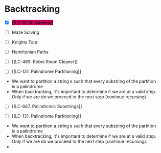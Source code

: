 # Backtracking
- [x] <mark style="background: #cc085d;">[[LC-51. N-Queens]]</mark>
- [ ] Maze Solving 
- [ ] Knights Tour
- [ ] Hamiltonian Paths
- [ ] [[LC-489. Robot Room Cleaner]]

- [ ] [[LC-131. Palindrome Partitioning]]
- We want to partition a string s such that every substring of the partition is a palindrome
- When backtracking, it's important to determine if we are at a valid step. Only if we are do we proceed to the next step (continue recursing).


- [ ] [[LC-647. Palindromic Substrings]]

- [ ] [[LC-131. Palindrome Partitioning]]
- We want to partition a string s such that every substring of the partition is a palindrome
- When backtracking, it's important to determine if we are at a valid step. Only if we are do we proceed to the next step (continue recursing).
- 

